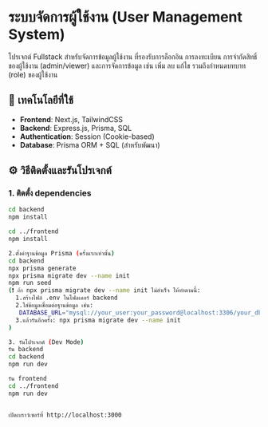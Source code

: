 # ระบบจัดการผู้ใช้งาน (User Management System)

โปรเจกต์ Fullstack สำหรับจัดการข้อมูลผู้ใช้งาน ที่รองรับการล็อกอิน การลงทะเบียน การจำกัดสิทธิ์ของผู้ใช้งาน (admin/viewer) และการจัดการข้อมูล เช่น เพิ่ม ลบ แก้ไข รวมถึงกำหนดบทบาท (role) ของผู้ใช้งาน

## 🔧 เทคโนโลยีที่ใช้

- **Frontend**: Next.js, TailwindCSS
- **Backend**: Express.js, Prisma, SQL
- **Authentication**: Session (Cookie-based)
- **Database**: Prisma ORM + SQL  (สำหรับพัฒนา)

## ⚙️ วิธีติดตั้งและรันโปรเจกต์

### 1. ติดตั้ง dependencies

```bash
cd backend
npm install

cd ../frontend
npm install

2.ตั้งค่าฐานข้อมูล Prisma (ครั้งแรกเท่านั้น)
cd backend
npx prisma generate
npx prisma migrate dev --name init
npm run seed
(❗️ ถ้า npx prisma migrate dev --name init ไม่สำเร็จ ให้ทำตามนี้:
  1.สร้างไฟล์ .env ในโฟลเดอร์ backend
  2.ใส่ข้อมูลเชื่อมต่อฐานข้อมูล เช่น:
   DATABASE_URL="mysql://your_user:your_password@localhost:3306/your_db"
  3.แล้วรันอีกครั้ง: npx prisma migrate dev --name init
)

3. รันโปรเจกต์ (Dev Mode)
รัน backend
cd backend
npm run dev

รัน frontend
cd ../frontend
npm run dev


เปิดเบราว์เซอร์ที่ http://localhost:3000

